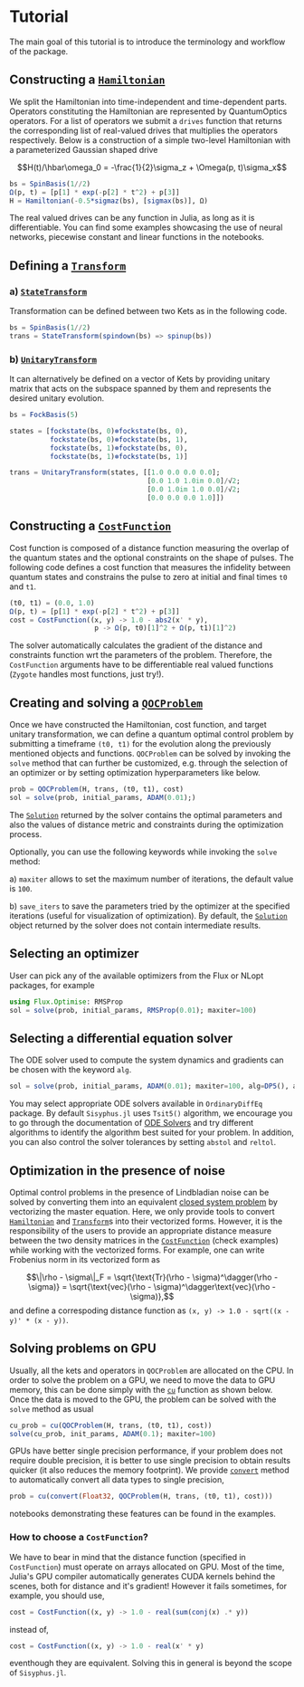 # Tutorial

The main goal of this tutorial is to introduce the terminology and workflow of the package.

## Constructing a [`Hamiltonian`](@ref)

We split the Hamiltonian into time-independent and time-dependent parts. Operators constituting the Hamiltonian are represented by QuantumOptics operators. For a list of operators we submit a `drives` function that returns the corresponding list of real-valued drives that multiplies the operators respectively. Below is a construction of a simple two-level Hamiltonian with a parameterized Gaussian shaped drive

$$H(t)/\hbar\omega_0 = -\frac{1}{2}\sigma_z + \Omega(p, t)\sigma_x$$

```julia
bs = SpinBasis(1//2)
Ω(p, t) = [p[1] * exp(-p[2] * t^2) + p[3]]
H = Hamiltonian(-0.5*sigmaz(bs), [sigmax(bs)], Ω)
```

The real valued drives can be any function in Julia, as long as it is differentiable. You can find some examples showcasing the use of neural networks, piecewise constant and linear functions in the notebooks.

## Defining a [`Transform`](@ref)

### a) [`StateTransform`](@ref)
Transformation can be defined between two Kets as in the following code.

```julia
bs = SpinBasis(1//2)
trans = StateTransform(spindown(bs) => spinup(bs))
```

### b) [`UnitaryTransform`](@ref)
It can alternatively be defined on a vector of Kets by providing unitary matrix that acts on the subspace spanned by them and represents the desired unitary evolution.

```julia
bs = FockBasis(5)

states = [fockstate(bs, 0)⊗fockstate(bs, 0),
          fockstate(bs, 0)⊗fockstate(bs, 1),
          fockstate(bs, 1)⊗fockstate(bs, 0),
          fockstate(bs, 1)⊗fockstate(bs, 1)]

trans = UnitaryTransform(states, [[1.0 0.0 0.0 0.0];
                                  [0.0 1.0 1.0im 0.0]/√2;
                                  [0.0 1.0im 1.0 0.0]/√2;
                                  [0.0 0.0 0.0 1.0]])
```

## Constructing a [`CostFunction`](@ref)

Cost function is composed of a distance function measuring the overlap of the quantum states and the optional constraints on the shape of pulses. The following code defines a cost function that measures the infidelity between quantum states and constrains the pulse to zero at initial and final times `t0` and `t1`.

```julia
(t0, t1) = (0.0, 1.0)
Ω(p, t) = [p[1] * exp(-p[2] * t^2) + p[3]]
cost = CostFunction((x, y) -> 1.0 - abs2(x' * y),
                     p -> Ω(p, t0)[1]^2 + Ω(p, t1)[1]^2)
```

The solver automatically calculates the gradient of the distance and constraints function wrt the parameters of the problem. Therefore, the `CostFunction` arguments have to be differentiable real valued functions (`Zygote` handles most functions, just try!).

## Creating and solving a [`QOCProblem`](@ref)

Once we have constructed the Hamiltonian, cost function, and target unitary transformation, we can define a quantum optimal control problem by submitting a timeframe `(t0, t1)` for the evolution along the previously mentioned objects and functions. `QOCProblem` can be solved by invoking the `solve` method that can further be customized, e.g. through the selection of an optimizer or by setting optimization hyperparameters like below.

```julia
prob = QOCProblem(H, trans, (t0, t1), cost)
sol = solve(prob, initial_params, ADAM(0.01);)
```

The [`Solution`](@ref) returned by the solver contains the optimal parameters and also the values of distance metric and constraints during the optimization process.

Optionally, you can use the following keywords while invoking the `solve` method:

a) `maxiter` allows to set the maximum number of iterations, the default value is `100`.

b) `save_iters` to save the parameters tried by the optimizer at the specified iterations (useful for visualization of optimization). By default, the [`Solution`](@ref) object returned by the solver does not contain intermediate results.


## Selecting an optimizer

User can pick any of the available optimizers from the Flux or NLopt packages, for example
```julia
using Flux.Optimise: RMSProp
sol = solve(prob, initial_params, RMSProp(0.01); maxiter=100)
```

## Selecting a differential equation solver

The ODE solver used to compute the system dynamics and gradients can be chosen with the keyword `alg`.
```julia
sol = solve(prob, initial_params, ADAM(0.01); maxiter=100, alg=DP5(), abstol=1e-6, reltol=1e-6)
```
You may select appropriate ODE solvers available in `OrdinaryDiffEq` package. By default `Sisyphus.jl` uses `Tsit5()` algorithm, we encourage you to go through the documentation of [ODE Solvers](https://diffeq.sciml.ai/stable/solvers/ode_solve/#ode_solve) and try different algorithms to identify the algorithm best suited for your problem. In addition, you can also control the solver tolerances by setting `abstol` and `reltol`.

## Optimization in the presence of noise

Optimal control problems in the presence of Lindbladian noise can be solved by converting them into an equivalent [closed system problem](noisy.md) by vectorizing the master equation. Here, we only provide tools to convert [`Hamiltonian`](@ref) and [`Transform`](@ref)s into their vectorized forms. However, it is the responsibility of the users to provide an appropriate distance measure between the two density matrices in the [`CostFunction`](@ref) (check examples) while working with the vectorized forms. For example, one can write Frobenius norm in its vectorized form as

$$\|\rho - \sigma\|_F = \sqrt{\text{Tr}(\rho - \sigma)^\dagger(\rho - \sigma)} = \sqrt{\text{vec}(\rho - \sigma)^\dagger\text{vec}(\rho - \sigma)},$$
and define a correspoding distance function as `(x, y) -> 1.0 - sqrt((x - y)' * (x - y))`.

## Solving problems on GPU

Usually, all the kets and operators in `QOCProblem` are allocated on the CPU. In order to solve the problem on a GPU, we need to move the data to GPU memory, this can be done simply with the [`cu`](@ref) function as shown below. Once the data is moved to the GPU, the problem can be solved with the `solve` method as usual

```julia
cu_prob = cu(QOCProblem(H, trans, (t0, t1), cost))
solve(cu_prob, init_params, ADAM(0.1); maxiter=100)
```

GPUs have better single precision performance, if your problem does not require double precision, it is better to use single precision to obtain results quicker (it also reduces the memory footprint). We provide [`convert`](@ref) method to automatically convert all data types to single precision,

```julia
prob = cu(convert(Float32, QOCProblem(H, trans, (t0, t1), cost)))
```

notebooks demonstrating these features can be found in the examples.

### How to choose a `CostFunction`?

We have to bear in mind that the distance function (specified in `CostFunction`) must operate on arrays allocated on GPU. Most of the time, Julia's GPU compiler automatically generates CUDA kernels behind the scenes, both for distance and it's gradient! However it fails sometimes, for example, you should use,

```julia
cost = CostFunction((x, y) -> 1.0 - real(sum(conj(x) .* y))
```

instead of,

```julia
cost = CostFunction((x, y) -> 1.0 - real(x' * y)
```

eventhough they are equivalent. Solving this in general is beyond the scope of `Sisyphus.jl`.

